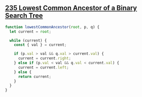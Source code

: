 ## [235 Lowest Common Ancestor of a Binary Search Tree](https://leetcode.com/problems/lowest-common-ancestor-of-a-binary-search-tree/description/)

<!-- notecardId: 1744203234512 -->

```js
function lowestCommonAncestor(root, p, q) {
  let current = root;

  while (current) {
    const { val } = current;

    if (p.val > val && q.val > current.val) {
      current = current.right;
    } else if (p.val < val && q.val < current.val) {
      current = current.left;
    } else {
      return current;
    }
  }
}
```
